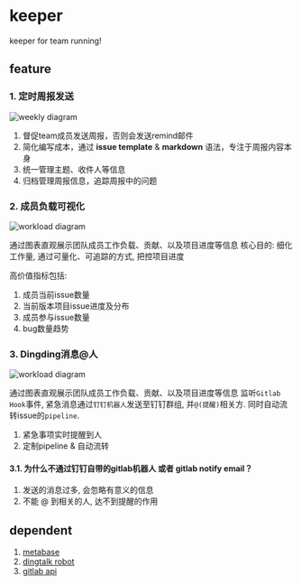 # keeper
keeper for team running!

## feature

### 1. 定时周报发送

![weekly diagram](http://www.plantuml.com/plantuml/proxy?src=https://raw.githubusercontent.com/wangyuheng/keeper/master/.plantuml/weekly.puml)

1. 督促team成员发送周报，否则会发送remind邮件
2. 简化编写成本，通过 **issue template** & **markdown** 语法，专注于周报内容本身
3. 统一管理主题、收件人等信息
4. 归档管理周报信息，追踪周报中的问题

### 2. 成员负载可视化

![workload diagram](http://www.plantuml.com/plantuml/proxy?src=https://raw.githubusercontent.com/wangyuheng/keeper/master/.plantuml/workload.puml)

通过图表直观展示团队成员工作负载、贡献、以及项目进度等信息
核心目的: 细化工作量, 通过可量化、可追踪的方式, 把控项目进度

高价值指标包括: 

1. 成员当前issue数量
2. 当前版本项目issue进度及分布
3. 成员参与issue数量
4. bug数量趋势

### 3. Dingding消息@人

![workload diagram](http://www.plantuml.com/plantuml/proxy?src=https://raw.githubusercontent.com/wangyuheng/keeper/master/.plantuml/alert.puml)

通过图表直观展示团队成员工作负载、贡献、以及项目进度等信息
监听`Gitlab Hook`事件, 紧急消息通过`钉钉机器人`发送至钉钉群组, 并`@(提醒)`相关方. 同时自动流转issue的`pipeline`.

1. 紧急事项实时提醒到人
2. 定制pipeline & 自动流转

#### 3.1. 为什么不通过钉钉自带的gitlab机器人 或者 gitlab notify email？

1. 发送的消息过多, 会忽略有意义的信息
2. 不能 @ 到相关的人, 达不到提醒的作用


## dependent

1. [metabase](https://github.com/metabase/metabase)
2. [dingtalk robot](https://ding-doc.dingtalk.com/doc#/serverapi2/qf2nxq)
3. [gitlab api](https://docs.gitlab.com/ee/api/issues.html)